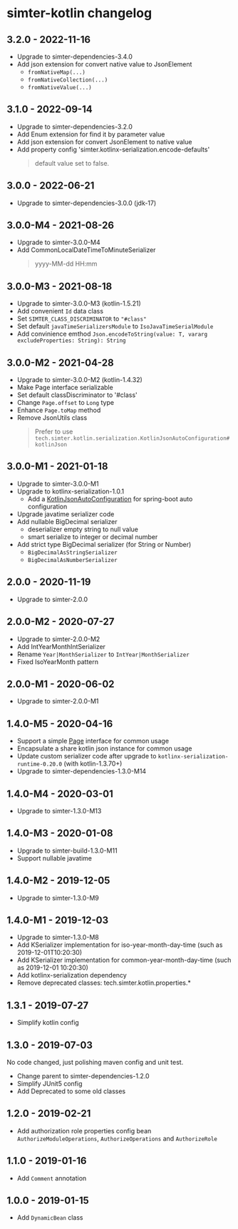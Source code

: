 # simter-kotlin changelog

## 3.2.0 - 2022-11-16

- Upgrade to simter-dependencies-3.4.0
- Add json extension for convert native value to JsonElement
    - `fromNativeMap(...)` 
    - `fromNativeCollection(...)` 
    - `fromNativeValue(...)` 

## 3.1.0 - 2022-09-14

- Upgrade to simter-dependencies-3.2.0
- Add Enum extension for find it by parameter value
- Add json extension for convert JsonElement to native value
- Add property config 'simter.kotlinx-serialization.encode-defaults'
    > default value set to false.

## 3.0.0 - 2022-06-21

- Upgrade to simter-dependencies-3.0.0 (jdk-17)

## 3.0.0-M4 - 2021-08-26

- Upgrade to simter-3.0.0-M4
- Add CommonLocalDateTimeToMinuteSerializer
    > yyyy-MM-dd HH:mm

## 3.0.0-M3 - 2021-08-18

- Upgrade to simter-3.0.0-M3 (kotlin-1.5.21)
- Add convenient `Id` data class
- Set `SIMTER_CLASS_DISCRIMINATOR` to `"#class"`
- Set default `javaTimeSerializersModule` to `IsoJavaTimeSerialModule`
- Add convinience emthod `Json.encodeToString(value: T, vararg excludeProperties: String): String`

## 3.0.0-M2 - 2021-04-28

- Upgrade to simter-3.0.0-M2 (kotlin-1.4.32)
- Make Page interface serializable
- Set default classDiscriminator to '#class'
- Change `Page.offset` to `Long` type
- Enhance `Page.toMap` method
- Remove JsonUtils class
    > Prefer to use `tech.simter.kotlin.serialization.KotlinJsonAutoConfiguration#kotlinJson`

## 3.0.0-M1 - 2021-01-18

- Upgrade to simter-3.0.0-M1
- Upgrade to kotlinx-serialization-1.0.1
    - Add a [KotlinJsonAutoConfiguration] for spring-boot auto configuration
- Upgrade javatime serializer code
- Add nullable BigDecimal serializer
    - deserializer empty string to null value
    - smart serialize to integer or decimal number
- Add strict type BigDecimal serializer (for String or Number)
    - `BigDecimalAsStringSerializer`
    - `BigDecimalAsNumberSerializer`

[KotlinJsonAutoConfiguration]: https://github.com/simter/simter-kotlin/blob/master/src/main/kotlin/tech/simter/kotlin/serialization/KotlinJsonAutoConfiguration.kt

## 2.0.0 - 2020-11-19

- Upgrade to simter-2.0.0

## 2.0.0-M2 - 2020-07-27

- Upgrade to simter-2.0.0-M2
- Add IntYearMonthIntSerializer
- Rename `Year|MonthSerializer` to `IntYear|MonthSerializer`
- Fixed IsoYearMonth pattern

## 2.0.0-M1 - 2020-06-02

- Upgrade to simter-2.0.0-M1

## 1.4.0-M5 - 2020-04-16

- Support a simple [Page] interface for common usage
- Encapsulate a share kotlin json instance for common usage
- Update custom serializer code after upgrade to `kotlinx-serialization-runtime-0.20.0` (with kotlin-1.3.70+)
- Upgrade to simter-dependencies-1.3.0-M14

[Page]: https://github.com/simter/simter-kotlin/blob/master/src/main/kotlin/tech/simter/kotlin/data/Page.kt

## 1.4.0-M4 - 2020-03-01

- Upgrade to simter-1.3.0-M13

## 1.4.0-M3 - 2020-01-08

- Upgrade to simter-build-1.3.0-M11
- Support nullable javatime

## 1.4.0-M2 - 2019-12-05

- Upgrade to simter-1.3.0-M9

## 1.4.0-M1 - 2019-12-03

- Upgrade to simter-1.3.0-M8
- Add KSerializer implementation for iso-year-month-day-time (such as 2019-12-01T10:20:30)
- Add KSerializer implementation for common-year-month-day-time (such as 2019-12-01 10:20:30)
- Add kotlinx-serialization dependency
- Remove deprecated classes: tech.simter.kotlin.properties.*

## 1.3.1 - 2019-07-27

- Simplify kotlin config

## 1.3.0 - 2019-07-03

No code changed, just polishing maven config and unit test.

- Change parent to simter-dependencies-1.2.0
- Simplify JUnit5 config
- Add Deprecated to some old classes

## 1.2.0 - 2019-02-21

- Add authorization role properties config bean `AuthorizeModuleOperations`, `AuthorizeOperations` and `AuthorizeRole`

## 1.1.0 - 2019-01-16

- Add `Comment` annotation

## 1.0.0 - 2019-01-15

- Add `DynamicBean` class